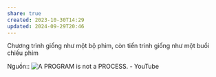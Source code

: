 ```yaml
---
share: true
created: 2023-10-30T14:29
updated: 2024-09-29T20:46
---
```

Chương trình giống như một bộ phim, còn tiến trình giống như một buổi chiếu phim

Nguồn:: ![A PROGRAM is not a PROCESS. - YouTube](https://youtu.be/7ge7u5VUSbE?si=3phTw0yQhsh6SKIX)